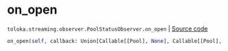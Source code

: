# on_open
`toloka.streaming.observer.PoolStatusObserver.on_open` | [Source code](https://github.com/Toloka/toloka-kit/blob/v1.2.3/src/streaming/observer.py#L227)

```python
on_open(self, callback: Union[Callable[[Pool], None], Callable[[Pool], Awaitable[None]]])
```

